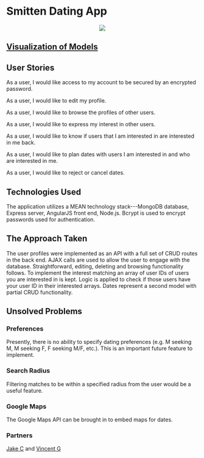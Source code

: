 # Smitten Dating App

<p align="center">
<img src="smitten.gif" />
</p>

## [Visualization of Models](https://embed.coggle.it/diagram/XF2xTdGoMaOXEI7M/4a25f54331fed3b9886a164ce2369d8d2cdc25a2d3f9ae833744c47feb73f1df)

## User Stories

As a user, I would like access to my account to be secured by an encrypted password.

As a user, I would like to edit my profile.

As a user, I would like to browse the profiles of other users.

As a user, I would like to express my interest in other users.

As a user, I would like to know if users that I am interested in are interested in me back.

As a user, I would like to plan dates with users I am interested in and who are interested in me.

As a user, I would like to reject or cancel dates.

## Technologies Used

The application utilizes a MEAN technology stack---MongoDB database, Express server, AngularJS front end, Node.js. Bcrypt is used to encrypt passwords used for authentication.

## The Approach Taken

The user profiles were implemented as an API with a full set of CRUD routes in the back end. AJAX calls are used to allow the user to engage with the database. Straightforward, editing, deleting and browsing functionality follows. To implement the interest matching an array of user IDs of users you are interested in is kept. Logic is applied to check if those users have your user ID in their interested arrays. Dates represent a second model with partial CRUD functionality.

## Unsolved Problems

### Preferences

Presently, there is no ability to specify dating preferences (e.g. M seeking M, M seeking F, F seeking M/F, etc.). This is an important future feature to implement.

### Search Radius

Filtering matches to be within a specified radius from the user would be a useful feature.

### Google Maps

The Google Maps API can be brought in to embed maps for dates.

### Partners

[Jake C](https://github.com/jakec888) and [Vincent G](https://github.com/vincentgu818)
